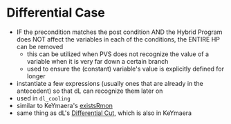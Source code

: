 Differential Case
=================
- IF the precondition matches the post condition AND the Hybrid Program does NOT affect the variables in each of the conditions, the ENTIRE HP can be removed
	- this can be utilized when PVS does not recognize the value of a variable when it is very far down a certain branch
	- used to ensure the (constant) variable's value is explicitly defined for longer
- instantiate a few expressions (usually ones that are already in the antecedent) so that dL can recognize them later on
- used in `dl_cooling`
- similar to KeYmaera's [existsRmon](../pages/existsRmon.md)
- same thing as dL's [Differential Cut](../pages/DifferentialCut.md), which is also in KeYmaera
